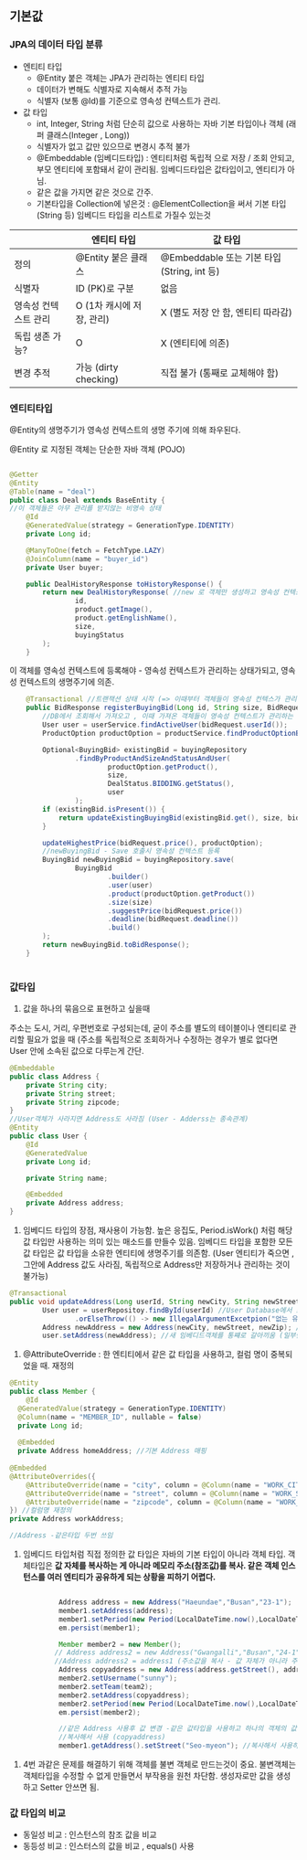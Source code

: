 ## 기본값

### JPA의 데이터 타입 분류

- 엔티티 타입
    - @Entity 붙은 객체는 JPA가 관리하는 엔티티 타입
    - 데이터가 변해도 식별자로 지속해서 추적 가능
    - 식별자 (보통 @Id)를 기준으로 영속성 컨텍스트가 관리.
- 값 타입
    - int, Integer, String 처럼 단순히 값으로 사용하는 자바 기본 타입이나 객체 
    (래퍼 클래스(Integer , Long))
    - 식별자가 없고 값만 있으므로 변경시 추적 불가
    - @Embeddable (임베디드타입) : 엔티티처럼 독립적 으로 저장 / 조회 안되고, 부모 엔티티에 포함돼서 같이 관리됨. 임베디드타입은 값타입이고, 엔티티가 아님.
    - 같은 값을 가지면 같은 것으로 간주.
    - 기본타입을 Collection에 넣은것 : @ElementCollection을 써서 기본 타입(String 등) 임베디드 타입을 리스트로 가질수 있는것

|  | **엔티티 타입** | **값 타입** |
| --- | --- | --- |
| 정의 | @Entity 붙은 클래스 | @Embeddable 또는 기본 타입 (String, int 등) |
| 식별자 | ID (PK)로 구분 | 없음 |
| 영속성 컨텍스트 관리 | O (1차 캐시에 저장, 관리) | X (별도 저장 안 함, 엔티티 따라감) |
| 독립 생존 가능? | O | X (엔티티에 의존) |
| 변경 추적 | 가능 (dirty checking) | 직접 불가 (통째로 교체해야 함) |

### 엔티티타입

@Entity의 생명주기가 영속성 컨텍스트의 생명 주기에 의해 좌우된다.

@Entity 로 지정된 객체는 단순한 자바 객체 (POJO)

```java

@Getter
@Entity
@Table(name = "deal")
public class Deal extends BaseEntity {
//이 객체들은 아무 관리를 받지않는 비영속 상태
    @Id
    @GeneratedValue(strategy = GenerationType.IDENTITY)
    private Long id;

    @ManyToOne(fetch = FetchType.LAZY)
    @JoinColumn(name = "buyer_id")
    private User buyer;

    public DealHistoryResponse toHistoryResponse() {
        return new DealHistoryResponse( //new 로 객체만 생성하고 영속성 컨텍스트에 등록하지 않은 상태
                id,
                product.getImage(),
                product.getEnglishName(),
                size,
                buyingStatus
        );
    }
```

이 객체를 영속성 컨텍스트에 등록해야 - 영속성 컨텍스트가 관리하는 상태가되고, 영속성 컨텍스트의 생명주기에 의존.

```java
    @Transactional //트랜잭션 상태 시작 (=> 이때부터 객체들이 영속성 컨텍스가 관리하는 상태가됨)
    public BidResponse registerBuyingBid(Long id, String size, BidRequest bidRequest) {
        //DB에서 조회해서 가져오고 , 이때 가져온 객체들이 영속성 컨텍스트가 관리하는 영속 상태 객체
        User user = userService.findActiveUser(bidRequest.userId());
        ProductOption productOption = productService.findProductOptionByProductIdAndSize(id, size);

        Optional<BuyingBid> existingBid = buyingRepository
                .findByProductAndSizeAndStatusAndUser(
                        productOption.getProduct(), 
                        size,
                        DealStatus.BIDDING.getStatus(),
                        user
                );
        if (existingBid.isPresent()) {
            return updateExistingBuyingBid(existingBid.get(), size, bidRequest, productOption);
        }

        updateHighestPrice(bidRequest.price(), productOption);
        //newBuyingBid - Save 호출시 영속성 컨텍스트 등록
        BuyingBid newBuyingBid = buyingRepository.save(
                BuyingBid
                        .builder()
                        .user(user)
                        .product(productOption.getProduct())
                        .size(size)
                        .suggestPrice(bidRequest.price())
                        .deadline(bidRequest.deadline())
                        .build()
        );
        return newBuyingBid.toBidResponse();
    }
   
```

### 값타입

1. 값을 하나의 묶음으로 표현하고 싶을때

주소는 도시, 거리, 우편번호로 구성되는데, 굳이 주소를 별도의 테이블이나 엔티티로 관리할 필요가 없을 때
(주소를 독립적으로 조회하거나 수정하는 경우가 별로 없다면 User 안에 소속된 값으로 다루는게 간단.

```java
@Embeddable
public class Address {
    private String city;
    private String street;
    private String zipcode;
}
//User객체가 사라지면 Address도 사라짐 (User - Adderss는 종속관계)
@Entity
public class User {
    @Id
    @GeneratedValue
    private Long id;

    private String name;

    @Embedded
    private Address address;
}
```

1. 임베디드 타입의 장점, 재사용이 가능함. 높은 응집도, Period.isWork() 처럼 해당 값 타입만 사용하는 의미 있는 매소드를 만들수 있음. 
임베디드 타입을 포함한 모든 값 타입은 값 타입을 소유한 엔티티에 생명주기를 의존함.
(User 엔티티가 죽으면 , 그안에 Address 값도 사라짐, 독립적으로 Address만 저장하거나 관리하는 것이 불가능)

```java
@Transactional
public void updateAddress(Long userId, String newCity, String newStreet,String newZip){
		User user = userRepositoy.findById(userId) //User Database에서 조회 -> 영속성 컨텍스트에 올려 영속상태
				.orElseThrow(() -> new IllegalArgumentExcetpion("없는 유저입니다")); //User가 없는 경우
		Address newAddress = new Address(newCity, newStreet, newZip); //임베디드 객체 만들고
		user.setAddress(newAddress); //새 임베디드객체를 통쨰로 갈아끼움 (일부만 수정하는것이 아니라)
```

1. @AttributeOverride : 한 엔티티에서 같은 값 타입을 사용하고, 컬럼 명이 중복되었을 때. 재정의

```java
@Entity 
public class Member {
	@Id 
  @GeneratedValue(strategy = GenerationType.IDENTITY)
  @Column(name = "MEMBER_ID", nullable = false)
  private Long id;
  
  @Embedded
  private Address homeAddress; //기본 Address 매핑
  
@Embedded
@AttributeOverrides({
    @AttributeOverride(name = "city", column = @Column(name = "WORK_CITY")),
    @AttributeOverride(name = "street", column = @Column(name = "WORK_STREET")),
    @AttributeOverride(name = "zipcode", column = @Column(name = "WORK_ZIPCODE"))
}) //컬럼명 재정의
private Address workAddress;

//Address -같은타입 두번 쓰임

```

1. 임베디드 타입처럼 직접 정의한 값 타입은 자바의 기본 타입이 아니라 객체 타입. 객체타입은 
**값 자체를 복사하는 게 아니라 메모리 주소(참조값)를 복사. 같은 객체 인스턴스를 여러 엔티티가 공유하게 되는 상황을 피하기 어렵다.**

```java

            Address address = new Address("Haeundae","Busan","23-1");
            member1.setAddress(address);
            member1.setPeriod(new Period(LocalDateTime.now(),LocalDateTime.now().plusDays(1)));
            em.persist(member1);

            Member member2 = new Member();
           // Address address2 = new Address("Gwangalli","Busan","24-1");
           //Address address2 = address1 (주소값을 복사 - 값 자체가 아니라 주소 공유, 같은 메모리)
            Address copyaddress = new Address(address.getStreet(), address.getCity(), address.getZipcode());
            member2.setUsername("sunny");
            member2.setTeam(team2);
            member2.setAddress(copyaddress);
            member2.setPeriod(new Period(LocalDateTime.now(),LocalDateTime.now().plusDays(1)));
            em.persist(member2);

            //같은 Address 사용후 값 변경 -같은 값타입을 사용하고 하나의 객체의 값타입을 변경하더라도 이 값타입을 사용하고있는 member2도바뀜 => 부작용
            //복사해서 사용 (copyaddress)
            member1.getAddress().setStreet("Seo-myeon"); //복사해서 사용하지않으면 address2 street값도 바뀜 (=Address는 객체타입)
```

1. 4번 과같은 문제를 해결하기 위해 객체를 불변 객체로 만드는것이 중요. 불변객체는 객체타입을 수정할 수 없게 만들면서 부작용을 원천 차단함. 생성자로만 값을 생성하고 Setter 안쓰면 됨.

### 값 타입의 비교

- 동일성 비교 : 인스턴스의 참조 값을 비교
- 동등성 비교 : 인스터스의 값을 비교 , equals() 사용